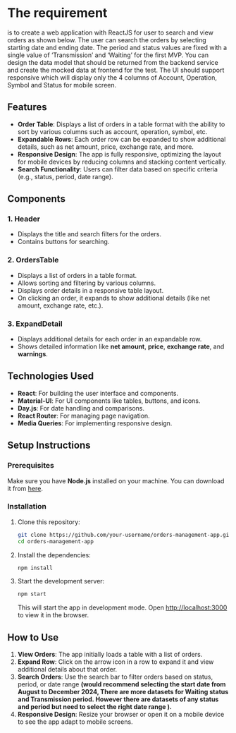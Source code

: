 # **The requirement**
is to create a web application with ReactJS for user to search and view orders as shown below. 
The user can search the orders by selecting starting date and ending date. The period and status values are fixed 
with a single value of ‘Transmission’ and ‘Waiting’ for the first MVP.  You can design the data model that should be 
returned from the backend service and create the mocked data at frontend for the test. The UI should support 
responsive which will display only the 4 columns of Account, Operation, Symbol and Status for mobile screen.

## **Features**
- **Order Table**: Displays a list of orders in a table format with the ability to sort by various columns such as account, operation, symbol, etc.
- **Expandable Rows**: Each order row can be expanded to show additional details, such as net amount, price, exchange rate, and more.
- **Responsive Design**: The app is fully responsive, optimizing the layout for mobile devices by reducing columns and stacking content vertically.
- **Search Functionality**: Users can filter data based on specific criteria (e.g., status, period, date range).

## **Components**

### **1. Header**
- Displays the title and search filters for the orders.
- Contains buttons for searching.

### **2. OrdersTable**
- Displays a list of orders in a table format.
- Allows sorting and filtering by various columns.
- Displays order details in a responsive table layout.
- On clicking an order, it expands to show additional details (like net amount, exchange rate, etc.).

### **3. ExpandDetail**
- Displays additional details for each order in an expandable row.
- Shows detailed information like **net amount**, **price**, **exchange rate**, and **warnings**.

## **Technologies Used**

- **React**: For building the user interface and components.
- **Material-UI**: For UI components like tables, buttons, and icons.
- **Day.js**: For date handling and comparisons.
- **React Router**: For managing page navigation.
- **Media Queries**: For implementing responsive design.

## **Setup Instructions**

### **Prerequisites**

Make sure you have **Node.js** installed on your machine. You can download it from [here](https://nodejs.org/).

### **Installation**

1. Clone this repository:
    ```bash
    git clone https://github.com/your-username/orders-management-app.git
    cd orders-management-app
    ```

2. Install the dependencies:
    ```bash
    npm install
    ```

3. Start the development server:
    ```bash
    npm start
    ```

    This will start the app in development mode. Open [http://localhost:3000](http://localhost:3000) to view it in the browser.


## **How to Use**

1. **View Orders**: The app initially loads a table with a list of orders.
2. **Expand Row**: Click on the arrow icon in a row to expand it and view additional details about that order.
3. **Search Orders**: Use the search bar to filter orders based on status, period, or date range **(would recommend selecting the start date from August to December 2024, There are more datasets for Waiting status and Transmission period. However there are datasets of any status and period but need to select the right date range ).**
4. **Responsive Design**: Resize your browser or open it on a mobile device to see the app adapt to mobile screens.



